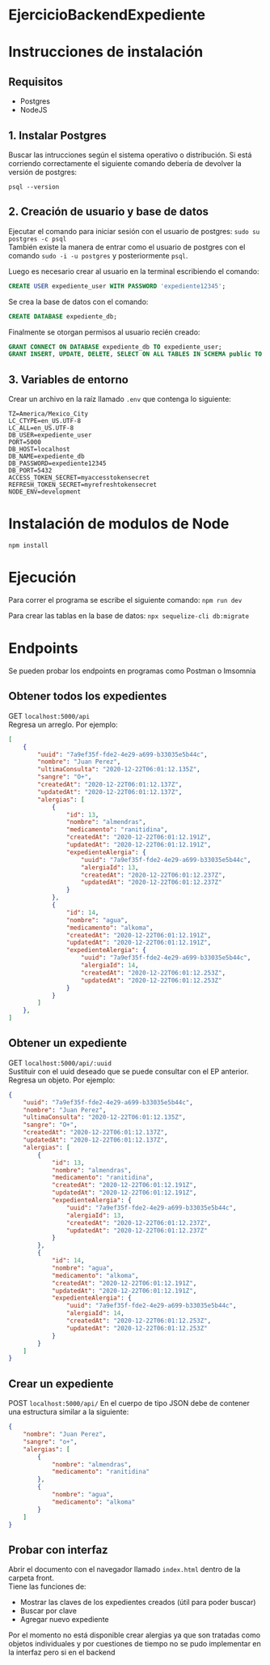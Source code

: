 # EjercicioBackendExpediente

# Instrucciones de instalación
## Requisitos
- Postgres
- NodeJS

## 1. Instalar Postgres

Buscar las intrucciones según el sistema operativo o distribución.
Si está corriendo correctamente el siguiente comando debería de devolver la versión de postgres:

`psql --version`

## 2. Creación de usuario y base de datos

Ejecutar el comando para iniciar sesión con el usuario de postgres: `sudo su postgres -c psql`  
También existe la manera de entrar como el usuario de postgres con el comando `sudo -i -u postgres` y posteriormente `psql`.

Luego es necesario crear al usuario en la terminal escribiendo el comando:

```sql
CREATE USER expediente_user WITH PASSWORD 'expediente12345';
```

Se crea la base de datos con el comando:

```sql
CREATE DATABASE expediente_db;
```

Finalmente se otorgan permisos al usuario recién creado:

```sql
GRANT CONNECT ON DATABASE expediente_db TO expediente_user;
GRANT INSERT, UPDATE, DELETE, SELECT ON ALL TABLES IN SCHEMA public TO expediente_user;
```

## 3. Variables de entorno

Crear un archivo en la raíz llamado `.env` que contenga lo siguiente:

```
TZ=America/Mexico_City
LC_CTYPE=en_US.UTF-8
LC_ALL=en_US.UTF-8
DB_USER=expediente_user
PORT=5000
DB_HOST=localhost
DB_NAME=expediente_db
DB_PASSWORD=expediente12345
DB_PORT=5432
ACCESS_TOKEN_SECRET=myaccesstokensecret
REFRESH_TOKEN_SECRET=myrefreshtokensecret
NODE_ENV=development
```

# Instalación de modulos de Node
`npm install`
# Ejecución

Para correr el programa se escribe el siguiente comando:
`npm run dev`

Para crear las tablas en la base de datos:
`npx sequelize-cli db:migrate`

# Endpoints

Se pueden probar los endpoints en programas como Postman o Imsomnia

## Obtener todos los expedientes

GET `localhost:5000/api`  
Regresa un arreglo. Por ejemplo:

```JSON
[
    {
        "uuid": "7a9ef35f-fde2-4e29-a699-b33035e5b44c",
        "nombre": "Juan Perez",
        "ultimaConsulta": "2020-12-22T06:01:12.135Z",
        "sangre": "O+",
        "createdAt": "2020-12-22T06:01:12.137Z",
        "updatedAt": "2020-12-22T06:01:12.137Z",
        "alergias": [
            {
                "id": 13,
                "nombre": "almendras",
                "medicamento": "ranitidina",
                "createdAt": "2020-12-22T06:01:12.191Z",
                "updatedAt": "2020-12-22T06:01:12.191Z",
                "expedienteAlergia": {
                    "uuid": "7a9ef35f-fde2-4e29-a699-b33035e5b44c",
                    "alergiaId": 13,
                    "createdAt": "2020-12-22T06:01:12.237Z",
                    "updatedAt": "2020-12-22T06:01:12.237Z"
                }
            },
            {
                "id": 14,
                "nombre": "agua",
                "medicamento": "alkoma",
                "createdAt": "2020-12-22T06:01:12.191Z",
                "updatedAt": "2020-12-22T06:01:12.191Z",
                "expedienteAlergia": {
                    "uuid": "7a9ef35f-fde2-4e29-a699-b33035e5b44c",
                    "alergiaId": 14,
                    "createdAt": "2020-12-22T06:01:12.253Z",
                    "updatedAt": "2020-12-22T06:01:12.253Z"
                }
            }
        ]
    },
]
```

## Obtener un expediente

GET `localhost:5000/api/:uuid`  
Sustituir con el uuid deseado que se puede consultar con el EP anterior. Regresa un objeto. Por ejemplo:

```JSON
{
    "uuid": "7a9ef35f-fde2-4e29-a699-b33035e5b44c",
    "nombre": "Juan Perez",
    "ultimaConsulta": "2020-12-22T06:01:12.135Z",
    "sangre": "O+",
    "createdAt": "2020-12-22T06:01:12.137Z",
    "updatedAt": "2020-12-22T06:01:12.137Z",
    "alergias": [
        {
            "id": 13,
            "nombre": "almendras",
            "medicamento": "ranitidina",
            "createdAt": "2020-12-22T06:01:12.191Z",
            "updatedAt": "2020-12-22T06:01:12.191Z",
            "expedienteAlergia": {
                "uuid": "7a9ef35f-fde2-4e29-a699-b33035e5b44c",
                "alergiaId": 13,
                "createdAt": "2020-12-22T06:01:12.237Z",
                "updatedAt": "2020-12-22T06:01:12.237Z"
            }
        },
        {
            "id": 14,
            "nombre": "agua",
            "medicamento": "alkoma",
            "createdAt": "2020-12-22T06:01:12.191Z",
            "updatedAt": "2020-12-22T06:01:12.191Z",
            "expedienteAlergia": {
                "uuid": "7a9ef35f-fde2-4e29-a699-b33035e5b44c",
                "alergiaId": 14,
                "createdAt": "2020-12-22T06:01:12.253Z",
                "updatedAt": "2020-12-22T06:01:12.253Z"
            }
        }
    ]
}
```

## Crear un expediente

POST `localhost:5000/api/`
En el cuerpo de tipo JSON debe de contener una estructura similar a la siguiente:

```JSON
{
    "nombre": "Juan Perez",
    "sangre": "o+",
    "alergias": [
        {
            "nombre": "almendras",
            "medicamento": "ranitidina"
        },
        {
            "nombre": "agua",
            "medicamento": "alkoma"
        }
    ]
}
```

## Probar con interfaz
Abrir el documento con el navegador llamado `index.html` dentro de la carpeta front.  
Tiene las funciones de:
- Mostrar las claves de los expedientes creados (útil para poder buscar)
- Buscar por clave
- Agregar nuevo expediente

Por el momento no está disponible crear alergias ya que son tratadas como objetos individuales y por cuestiones de tiempo no se pudo implementar en la interfaz pero si en el backend
